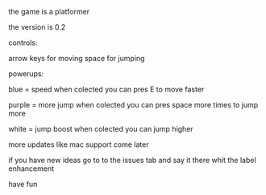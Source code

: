 
the game is a platformer

the version is 0.2

controls:

arrow keys for moving
space for jumping


powerups:

blue = speed        when colected you can pres E to move faster

purple = more jump  when colected you can pres space more times to jump more

white = jump boost  when colected you can jump higher 



more updates like mac support come later


if you have new ideas go to to the issues tab and say it there whit the label enhancement

have fun
